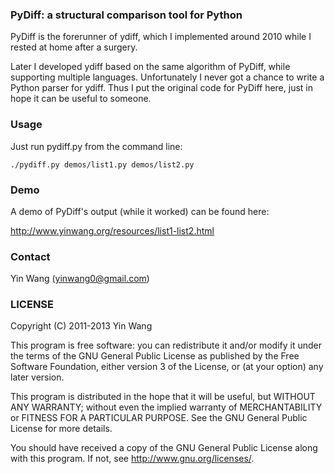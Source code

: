 ### PyDiff: a structural comparison tool for Python

PyDiff is the forerunner of ydiff, which I implemented around 2010 while I rested at home after a surgery.

Later I developed ydiff based on the same algorithm of PyDiff, while supporting multiple languages. Unfortunately I never got a chance to write a Python parser for ydiff. Thus I put the original code for PyDiff here, just in hope it can be useful to someone.



### Usage

Just run pydiff.py from the command line:

    ./pydiff.py demos/list1.py demos/list2.py



### Demo

A demo of PyDiff's output (while it worked) can be found here:

http://www.yinwang.org/resources/list1-list2.html



### Contact

Yin Wang (yinwang0@gmail.com)



### LICENSE

Copyright (C) 2011-2013 Yin Wang

This program is free software: you can redistribute it and/or modify
it under the terms of the GNU General Public License as published by
the Free Software Foundation, either version 3 of the License, or
(at your option) any later version.

This program is distributed in the hope that it will be useful,
but WITHOUT ANY WARRANTY; without even the implied warranty of
MERCHANTABILITY or FITNESS FOR A PARTICULAR PURPOSE.  See the
GNU General Public License for more details.

You should have received a copy of the GNU General Public License
along with this program.  If not, see <http://www.gnu.org/licenses/>.
